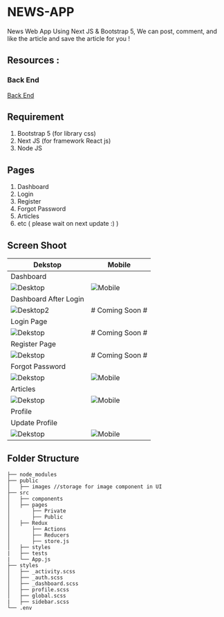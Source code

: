 # NEWS-APP
News Web App Using Next JS & Bootstrap 5, We can post, comment, and like the article and save the article for you !

## Resources :
### Back End
[Back End](https://github.com/irvanswan/news-backend)

## Requirement
1. Bootstrap 5 (for library css)
2. Next JS (for framework React js)
3. Node JS

## Pages
1. Dashboard
2. Login
3. Register
4. Forgot Password
5. Articles
6. etc ( please wait on next update :) )

## Screen Shoot
|Dekstop|Mobile|
|-|-|
|Dashboard||
|![Desktop](https://user-images.githubusercontent.com/49930719/121777795-0f8c2680-cbbe-11eb-8e64-c476611192ae.PNG)|![Mobile](https://user-images.githubusercontent.com/49930719/121777811-26327d80-cbbe-11eb-8b21-7777bfaa5b64.PNG)|
|Dashboard After Login||
|![Desktop2](https://user-images.githubusercontent.com/49930719/122062582-be786e80-ce19-11eb-9161-f467cf6cc79e.PNG)|# Coming Soon #|
|Login Page||
|![Dekstop](https://user-images.githubusercontent.com/49930719/121777825-35b1c680-cbbe-11eb-82d4-f2c73fece9b1.PNG)|# Coming Soon #|
|Register Page||
|![Dekstop](https://user-images.githubusercontent.com/49930719/121777852-51b56800-cbbe-11eb-827e-ea3079c34fb7.PNG)|# Coming Soon #|
|Forgot Password||
|![Dekstop](https://user-images.githubusercontent.com/49930719/121778015-1b2c1d00-cbbf-11eb-8229-b72c9a87a937.PNG)|![Mobile](https://user-images.githubusercontent.com/49930719/121778078-69412080-cbbf-11eb-9c10-989f82af3522.PNG)|
|Articles||
|![Dekstop](https://user-images.githubusercontent.com/49930719/121778119-b1604300-cbbf-11eb-9079-0b698d318388.PNG)|![Mobile](https://user-images.githubusercontent.com/49930719/121778129-c210b900-cbbf-11eb-9425-e7baac6c0eac.PNG)|
|Profile||
|Update Profile||
|![Dekstop](https://user-images.githubusercontent.com/49930719/122579247-ecaab800-d07e-11eb-9ef3-d7edcc55f87d.PNG)|![Mobile](https://user-images.githubusercontent.com/49930719/122579393-0f3cd100-d07f-11eb-9137-e81c1e832da8.PNG)|

## Folder Structure

    ├── node_modules             
    ├── public
    │   ├── images //storage for image component in UI
    ├── src
    │   ├── components             
    │   ├── pages   
    │       ├── Private
    │       ├── Public
    │   ├── Redux   
    │       ├── Actions
    │       ├── Reducers
    │       ├── store.js
    │   ├── styles
    |   ├── tests  
    |   └── App.js
    ├── styles
    │   ├── _activity.scss            
    │   ├── _auth.scss
    │   ├── _dashboard.scss
    │   ├── profile.scss            
    │   ├── global.scss
    |   ├── sidebar.scss
    └── .env
